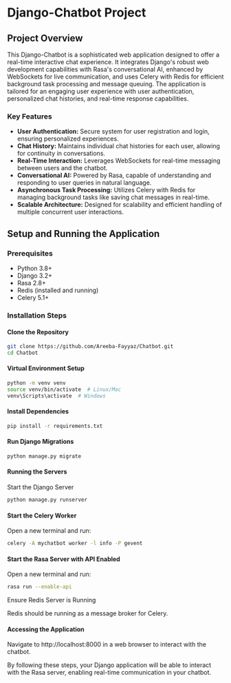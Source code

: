 # Django-Chatbot Project

## Project Overview
This Django-Chatbot is a sophisticated web application designed to offer a real-time interactive chat experience. It integrates Django's robust web development capabilities with Rasa's conversational AI, enhanced by WebSockets for live communication, and uses Celery with Redis for efficient background task processing and message queuing. The application is tailored for an engaging user experience with user authentication, personalized chat histories, and real-time response capabilities.

### Key Features
- **User Authentication:** Secure system for user registration and login, ensuring personalized experiences.
- **Chat History:** Maintains individual chat histories for each user, allowing for continuity in conversations.
- **Real-Time Interaction:** Leverages WebSockets for real-time messaging between users and the chatbot.
- **Conversational AI:** Powered by Rasa, capable of understanding and responding to user queries in natural language.
- **Asynchronous Task Processing:** Utilizes Celery with Redis for managing background tasks like saving chat messages in real-time.
- **Scalable Architecture:** Designed for scalability and efficient handling of multiple concurrent user interactions.

## Setup and Running the Application

### Prerequisites
- Python 3.8+
- Django 3.2+
- Rasa 2.8+
- Redis (installed and running)
- Celery 5.1+

### Installation Steps
#### Clone the Repository
```sh
git clone https://github.com/Areeba-Fayyaz/Chatbot.git
cd Chatbot
```

#### Virtual Environment Setup
```sh
python -m venv venv
source venv/bin/activate  # Linux/Mac
venv\Scripts\activate  # Windows
```

#### Install Dependencies
```sh
pip install -r requirements.txt
```

#### Run Django Migrations
``` sh
python manage.py migrate
```

#### Running the Servers
Start the Django Server
```sh
python manage.py runserver
```

#### Start the Celery Worker
Open a new terminal and run:
```sh
celery -A mychatbot worker -l info -P gevent
```

#### Start the Rasa Server with API Enabled

Open a new terminal and run:
``` sh
rasa run --enable-api
```

Ensure Redis Server is Running

Redis should be running as a message broker for Celery.

#### Accessing the Application
Navigate to http://localhost:8000 in a web browser to interact with the chatbot.

By following these steps, your Django application will be able to interact with the Rasa server, enabling real-time communication in your chatbot.
